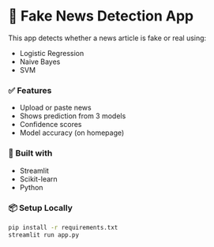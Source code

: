 # 📰 Fake News Detection App

This app detects whether a news article is fake or real using:
- Logistic Regression
- Naive Bayes
- SVM

### ✅ Features
- Upload or paste news
- Shows prediction from 3 models
- Confidence scores
- Model accuracy (on homepage)

### 🚀 Built with
- Streamlit
- Scikit-learn
- Python

### 📦 Setup Locally
```bash
pip install -r requirements.txt
streamlit run app.py
